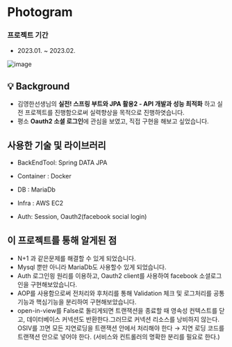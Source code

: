 
# Photogram

### 프로젝트 기간

* 2023.01. ~ 2023.02.


![image](https://user-images.githubusercontent.com/79193811/223646365-df815b11-7f02-4e91-885c-8ef32bc722da.png)



## 💡 Background
* 김영한선생님의 **실전! 스프링 부트와 JPA 활용2 - API 개발과 성능 최적화** 하고 실전 프로젝트를 진행함으로써 실력향상을 목적으로 진행하엿습니다.
* 평소 **Oauth2 소셜 로그인**에 관심을 보였고, 직접 구현을 해보고 싶었습니다.

## 사용한 기술 및 라이브러리
* BackEndTool: Spring DATA JPA 

* Container : Docker

* DB : MariaDb

* Infra : AWS EC2

* Auth: Session, Oauth2(facebook social login)


## 이 프로젝트를 통해 알게된 점

* N+1 과 같은문제를 해결할 수 있게 되었습니다.
* Mysql 뿐만 아니라 MariaDb도 사용할수 있게 되었습니다.
* Auth 로그인읭 원리를 이용하고, Oauth2 client를 사용하여 facebook 소셜로그인을 구현해보았습니다.
* AOP를 사용함으로써 전처리와 후처리를 통해 Validation 체크 및 로그처리를 공통기능과 핵심기능을 분리하여 구현해보았습니다.
* open-in-view를 False로 돌리게되면 트랜잭션을 종료할 때 영속성 컨텍스트를 닫고, 데이터베이스 커넥션도 반환한다.그러므로 커넥션 리소스를 낭비하지 않는다.
OSIV를 끄면 모든 지연로딩을 트랜잭션 안에서 처리해야 한다 → 지연 로딩 코드를 트랜잭션 안으로 넣어야 한다. (서비스와 컨트롤러의 명확한 분리를 필요로 한다.)


